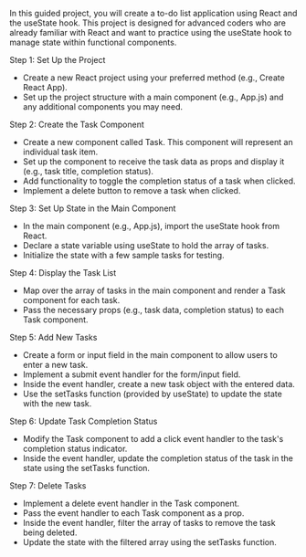 
In this guided project, you will
create a to-do list application
using React and the useState hook.
This project is designed for
advanced coders who are already 
familiar with React and want to
practice using the useState hook
to manage state within functional
components.

Step 1: Set Up the Project

-  Create a new React project using your
preferred method (e.g., Create React App).
-  Set up the project structure with a main
component (e.g., App.js) and any
additional components you may need.

Step 2: Create the Task Component

-  Create a new component called Task.
This component will represent an 
individual task item.
-  Set up the component to receive the
task data as props and display it
(e.g., task title, completion status).
-  Add functionality to toggle the
completion status of a task when clicked.
-  Implement a delete button to
remove a task when clicked.

Step 3: Set Up State in the
Main Component

-  In the main component (e.g., App.js),
import the useState hook from React.
-  Declare a state variable using useState
to hold the array of tasks.
-  Initialize the state with a few sample
tasks for testing.

Step 4: Display the Task List

-  Map over the array of tasks in the
main component and render a Task component
for each task.
-  Pass the necessary props
(e.g., task data, completion status)
to each Task component.

Step 5: Add New Tasks

-  Create a form or input field in the main
component to allow users to enter a new task.
-  Implement a submit event handler for
the form/input field.
-  Inside the event handler,
create a new task object with the entered data.
-  Use the setTasks function
(provided by useState) to update the
state with the new task.

Step 6: Update Task Completion Status

-  Modify the Task component to add a click
event handler to the task's completion
status indicator.
-  Inside the event handler, update
the completion status of the task
in the state using the setTasks function.

Step 7: Delete Tasks

-  Implement a delete event handler in
the Task component.
-  Pass the event handler to each Task
component as a prop.
-  Inside the event handler, filter the
array of tasks to remove the task being deleted.
-  Update the state with the filtered
array using the setTasks function.



